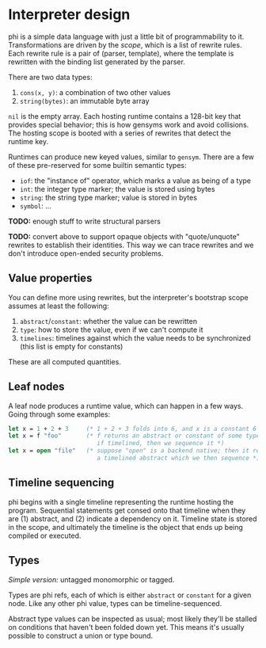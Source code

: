 # Interpreter design
phi is a simple data language with just a little bit of programmability to it.
Transformations are driven by the _scope_, which is a list of rewrite rules.
Each rewrite rule is a pair of (parser, template), where the template is
rewritten with the binding list generated by the parser.

There are two data types:

1. `cons(x, y)`: a combination of two other values
2. `string(bytes)`: an immutable byte array

`nil` is the empty array. Each hosting runtime contains a 128-bit key that
provides special behavior; this is how gensyms work and avoid collisions. The
hosting scope is booted with a series of rewrites that detect the runtime key.

Runtimes can produce new keyed values, similar to `gensym`. There are a few of
these pre-reserved for some builtin semantic types:

- `iof`: the "instance of" operator, which marks a value as being of a type
- `int`: the integer type marker; the value is stored using bytes
- `string`: the string type marker; value is stored in bytes
- `symbol`: ...

**TODO:** enough stuff to write structural parsers

**TODO:** convert above to support opaque objects with "quote/unquote" rewrites
to establish their identities. This way we can trace rewrites and we don't
introduce open-ended security problems.

## Value properties
You can define more using rewrites, but the interpreter's bootstrap scope
assumes at least the following:

1. `abstract`/`constant`: whether the value can be rewritten
2. `type`: how to store the value, even if we can't compute it
3. `timelines`: timelines against which the value needs to be synchronized (this
   list is empty for constants)

These are all computed quantities.

## Leaf nodes
A leaf node produces a runtime value, which can happen in a few ways. Going
through some examples:

```ocaml
let x = 1 + 2 + 3     (* 1 + 2 + 3 folds into 6, and x is a constant 6 *)
let x = f "foo"       (* f returns an abstract or constant of some type;
                         if timelined, then we sequence it *)
let x = open "file"   (* suppose "open" is a backend native; then it returns
                         a timelined abstract which we then sequence *)
```

## Timeline sequencing
phi begins with a single timeline representing the runtime hosting the program.
Sequential statements get consed onto that timeline when they are (1) abstract,
and (2) indicate a dependency on it. Timeline state is stored in the scope, and
ultimately the timeline is the object that ends up being compiled or executed.

## Types
_Simple version:_ untagged monomorphic or tagged.

Types are phi refs, each of which is either `abstract` or `constant` for a given
node. Like any other phi value, types can be timeline-sequenced.

Abstract type values can be inspected as usual; most likely they'll be stalled
on conditions that haven't been folded down yet. This means it's usually
possible to construct a union or type bound.
